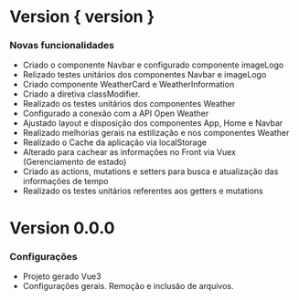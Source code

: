 # Version { version }

### Novas funcionalidades
- Criado o componente Navbar e configurado componente imageLogo
- Relizado testes unitários dos componentes Navbar e imageLogo
- Criado componente WeatherCard e WeatherInformation
- Criado a diretiva classModifier.
- Realizado os testes unitários dos componentes Weather
- Configurado a conexão com a API Open Weather
- Ajustado layout e disposição dos componentes App, Home e Navbar
- Realizado melhorias gerais na estilização e nos componentes Weather
- Realizado o Cache da aplicação via localStorage
- Alterado para cachear as informações no Front via Vuex (Gerenciamento de estado)
- Criado as actions, mutations e setters para busca e atualização das informações de tempo
- Realizado os testes unitários referentes aos getters e mutations

# Version 0.0.0
### Configurações
- Projeto gerado Vue3
- Configurações gerais. Remoção e inclusão de arquivos.